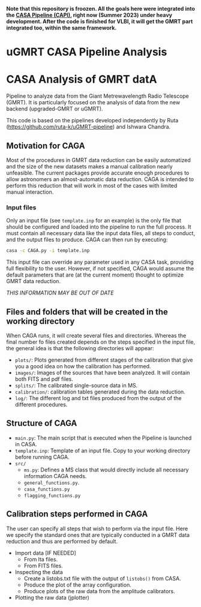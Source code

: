 
**Note that this repository is froozen. All the goals here were integrated into the [CASA Pipeline (CAPI)](https://github.com/bmarcote/casa_pipeline), right now (Summer 2023) under heavy development. After the code is finished for VLBI, it will get the GMRT part integrated too, within the same framework.**


# uGMRT CASA Pipeline Analysis
# CASA Analysis of GMRT datA


Pipeline to analyze data from the Giant Metrewavelength Radio Telescope (GMRT). It is particularly focused on the analysis of data from the new backend (upgraded-GMRT or uGMRT).



<!-- ## Acknowledgements -->

This code is based on the pipelines developed independently by Ruta (https://github.com/ruta-k/uGMRT-pipeline) and Ishwara Chandra.


##  Motivation for CAGA

Most of the procedures in GMRT data reduction can be easily automatized and the size of the new datasets makes a manual calibration nearly unfeasible. The current packages provide accurate enough procedures to allow astronomers an almost-automatic data reduction. CAGA is intended to perform this reduction that will work in most of the cases with limited manual interaction.


### Input files

Only an input file (see `template.inp` for an example) is the only file that should be configured and loaded into the pipeline to run the full process. It must contain all necessary data like the input data files, all steps to conduct, and the output files to produce.
CAGA can then run by executing:

```bash
casa -c CAGA.py -i template.inp
```

This input file can override any parameter used in any CASA task, providing full flexibility to the user. However, if not specified, CAGA would assume the default parameters that are (at the current moment) thought to optimize GMRT data reduction.


*THIS INFORMATION MAY BE OUT OF DATE*


## Files and folders that will be created in the working directory

When CAGA runs, it will create several files and directories. Whereas the final number fo files created depends on the steps specified in the input file, the general idea is that the following directories will appear:
- `plots/`: Plots generated from different stages of the calibration that give you a good idea on how the calibration has performed.
- `images/`: Images of the sources that have been analyzed. It will contain both FITS and pdf files.
- `splits/`: The calibrated single-source data in MS.
- `calibration/`: calibration tables generated during the data reduction.
- `log/`: The different log and txt files produced from the output of the different procedures.



## Structure of CAGA

- `main.py`: The main script that is executed when the Pipeline is launched in CASA.
- `template.inp`: Template of an input file. Copy to your working directory before running CAGA.
- `src/`
    - `ms.py`: Defines a MS class that would directly include all necessary information CAGA needs.
    - `general_functions.py`.
    - `casa_functions.py`
    - `flagging_functions.py`


## Calibration steps performed in CAGA

The user can specify all steps that wish to perform via the input file. Here we specify the standard ones that are typically conducted in a GMRT data reduction and thus are performed by default.

- Import data [IF NEEDED]
    - From lta files.
    - From FITS files.
- Inspecting the data
    - Create a listobs.txt file with the output of `listobs()` from CASA.
    - Produce the plot of the array configuration.
    - Produce plots of the raw data from the amplitude calibrators.
- Plotting the raw data (jplotter)

